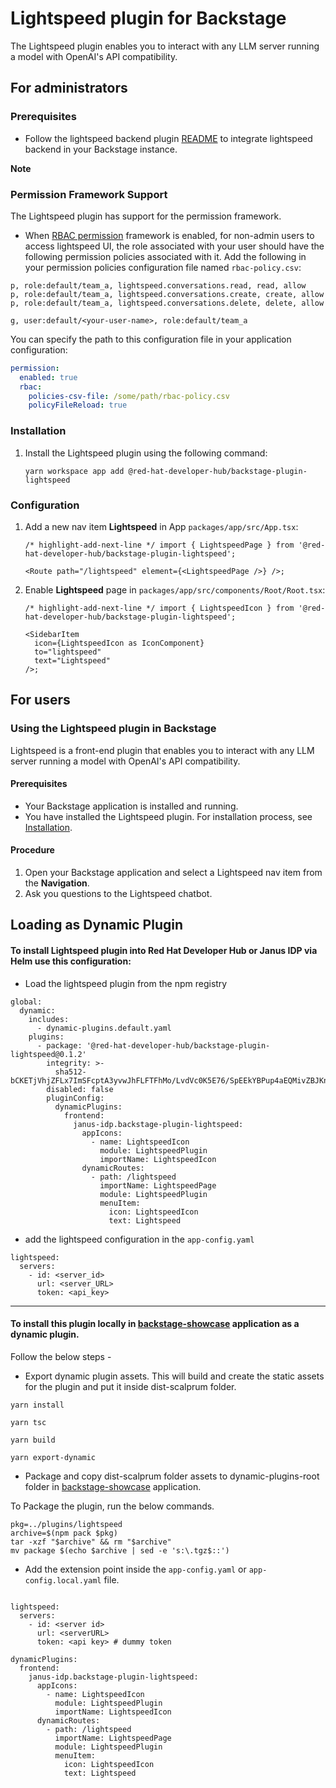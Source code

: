 # Lightspeed plugin for Backstage

The Lightspeed plugin enables you to interact with any LLM server running a model with OpenAI's API compatibility.

## For administrators

### Prerequisites

- Follow the lightspeed backend plugin [README](https://github.com/janus-idp/backstage-plugins/tree/main/plugins/lightspeed-backend) to integrate lightspeed backend in your Backstage instance.

**Note**

### Permission Framework Support

The Lightspeed plugin has support for the permission framework.

- When [RBAC permission](https://github.com/backstage/community-plugins/tree/main/workspaces/rbac/plugins/rbac-backend#installation) framework is enabled, for non-admin users to access lightspeed UI, the role associated with your user should have the following permission policies associated with it. Add the following in your permission policies configuration file named `rbac-policy.csv`:

```CSV
p, role:default/team_a, lightspeed.conversations.read, read, allow
p, role:default/team_a, lightspeed.conversations.create, create, allow
p, role:default/team_a, lightspeed.conversations.delete, delete, allow

g, user:default/<your-user-name>, role:default/team_a

```

You can specify the path to this configuration file in your application configuration:

```yaml
permission:
  enabled: true
  rbac:
    policies-csv-file: /some/path/rbac-policy.csv
    policyFileReload: true
```

### Installation

1. Install the Lightspeed plugin using the following command:

   ```console
   yarn workspace app add @red-hat-developer-hub/backstage-plugin-lightspeed
   ```

### Configuration

1. Add a new nav item **Lightspeed** in App `packages/app/src/App.tsx`:

   ```tsx title="packages/app/src/components/App.tsx"
   /* highlight-add-next-line */ import { LightspeedPage } from '@red-hat-developer-hub/backstage-plugin-lightspeed';

   <Route path="/lightspeed" element={<LightspeedPage />} />;
   ```

2. Enable **Lightspeed** page in `packages/app/src/components/Root/Root.tsx`:

   ```tsx title="packages/app/src/components/Root/Root.tsx"
   /* highlight-add-next-line */ import { LightspeedIcon } from '@red-hat-developer-hub/backstage-plugin-lightspeed';

   <SidebarItem
     icon={LightspeedIcon as IconComponent}
     to="lightspeed"
     text="Lightspeed"
   />;
   ```

## For users

### Using the Lightspeed plugin in Backstage

Lightspeed is a front-end plugin that enables you to interact with any LLM server running a model with OpenAI's API compatibility.

#### Prerequisites

- Your Backstage application is installed and running.
- You have installed the Lightspeed plugin. For installation process, see [Installation](#installation).

#### Procedure

1. Open your Backstage application and select a Lightspeed nav item from the **Navigation**.
2. Ask you questions to the Lightspeed chatbot.

## Loading as Dynamic Plugin

#### To install Lightspeed plugin into Red Hat Developer Hub or Janus IDP via Helm use this configuration:

- Load the lightspeed plugin from the npm registry

```
global:
  dynamic:
    includes:
      - dynamic-plugins.default.yaml
    plugins:
      - package: '@red-hat-developer-hub/backstage-plugin-lightspeed@0.1.2'
        integrity: >-
          sha512-bCKETjVhjZFLx7ImSFcptA3yvwJhFLFTFhMo/LvdVc0K5E76/SpEEkYBPup4aEQMivZBJKn0iVQFBuduChCDpA==
        disabled: false
        pluginConfig:
          dynamicPlugins:
            frontend:
              janus-idp.backstage-plugin-lightspeed:
                appIcons:
                  - name: LightspeedIcon
                    module: LightspeedPlugin
                    importName: LightspeedIcon
                dynamicRoutes:
                  - path: /lightspeed
                    importName: LightspeedPage
                    module: LightspeedPlugin
                    menuItem:
                      icon: LightspeedIcon
                      text: Lightspeed
```

- add the lightspeed configuration in the `app-config.yaml`

```
lightspeed:
  servers:
    - id: <server_id>
      url: <server_URL>
      token: <api_key>
```

---

#### To install this plugin locally in [backstage-showcase](https://github.com/janus-idp/backstage-showcase) application as a dynamic plugin.

Follow the below steps -

- Export dynamic plugin assets. This will build and create the static assets for the plugin and put it inside dist-scalprum folder.

`yarn install`

`yarn tsc`

`yarn build`

`yarn export-dynamic`

- Package and copy dist-scalprum folder assets to dynamic-plugins-root folder in [backstage-showcase](https://github.com/janus-idp/backstage-showcase) application.

To Package the plugin, run the below commands.

```
pkg=../plugins/lightspeed
archive=$(npm pack $pkg)
tar -xzf "$archive" && rm "$archive"
mv package $(echo $archive | sed -e 's:\.tgz$::')
```

- Add the extension point inside the `app-config.yaml` or `app-config.local.yaml` file.

```

lightspeed:
  servers:
    - id: <server id>
      url: <serverURL>
      token: <api key> # dummy token

dynamicPlugins:
  frontend:
    janus-idp.backstage-plugin-lightspeed:
      appIcons:
        - name: LightspeedIcon
          module: LightspeedPlugin
          importName: LightspeedIcon
      dynamicRoutes:
        - path: /lightspeed
          importName: LightspeedPage
          module: LightspeedPlugin
          menuItem:
            icon: LightspeedIcon
            text: Lightspeed

```
